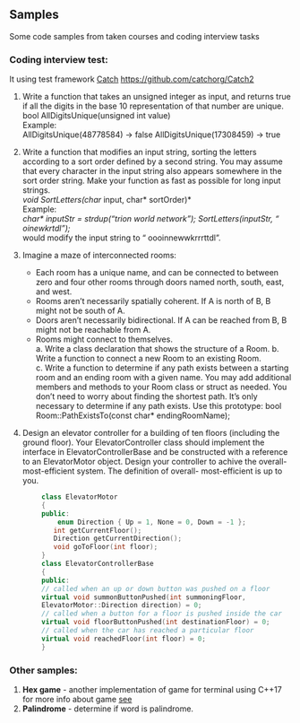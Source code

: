 ## Samples
Some code samples from taken courses and coding interview tasks
  
### Coding interview test: 
It using test framework [Catch](https://github.com/catchorg/Catch2) https://github.com/catchorg/Catch2


1. Write a function that takes an unsigned integer as input, and returns true if all the digits in the
base 10 representation of that number are unique.
bool AllDigitsUnique(unsigned int value)  
Example:  
AllDigitsUnique(48778584) -> false
AllDigitsUnique(17308459) -> true

2. Write a function that modifies an input string, sorting the letters according to a sort order
defined by a second string. You may assume that every character in the input string also appears
somewhere in the sort order string. Make your function as fast as possible for long input strings.  
*void SortLetters(char* input, char* sortOrder)*  
Example:    
*char\* inputStr = strdup(“trion world network”);*
*SortLetters(inputStr, “ oinewkrtdl”);*  
would modify the input string to “
oooinnewwkrrrttdl”.

3. Imagine a maze of interconnected rooms:
    - Each room has a unique name, and can be connected to between zero and four other
rooms through doors named north, south, east, and west.
    - Rooms aren’t necessarily spatially coherent. If A is north of B, B might not be south
of A.
    - Doors aren’t necessarily bidirectional. If A can be reached from B, B might not be
reachable from A.
    - Rooms might connect to themselves.    
a. Write a class declaration that shows the structure of a Room. 
b. Write a function to connect a new Room to an existing Room.  
c. Write a function to determine if any path exists between a starting room and an ending room
with a given name. You may add additional members and methods to your Room class or struct
as needed. You don’t need to worry about finding the shortest path. It’s only necessary to
determine if any path exists.
Use this prototype:
bool Room::PathExistsTo(const char* endingRoomName);

4. Design an elevator controller for a building of ten floors (including the ground floor).
Your ElevatorController class should implement the interface in ElevatorControllerBase and be
constructed with a reference to an ElevatorMotor object.
Design your controller to achive the overall-most-efficient system. The definition of overall-
most-efficient is up to you.
```cpp
        class ElevatorMotor
	    {
		public:
	       	enum Direction { Up = 1, None = 0, Down = -1 };
	       int getCurrentFloor();
	       Direction getCurrentDirection();
	       void goToFloor(int floor);
	    }
    	class ElevatorControllerBase
    	{
    	public:
    	// called when an up or down button was pushed on a floor
    	virtual void summonButtonPushed(int summoningFloor,
    	ElevatorMotor::Direction direction) = 0;
    	// called when a button for a floor is pushed inside the car
    	virtual void floorButtonPushed(int destinationFloor) = 0;
    	// called when the car has reached a particular floor
    	virtual void reachedFloor(int floor) = 0;
    	}
```

### Other samples: 
1. **Hex game** - another implementation of game for terminal using C++17 for more info about game [see](https://en.wikipedia.org/wiki/Hex_(board_game))
2. **Palindrome** - determine if word is palindrome.

